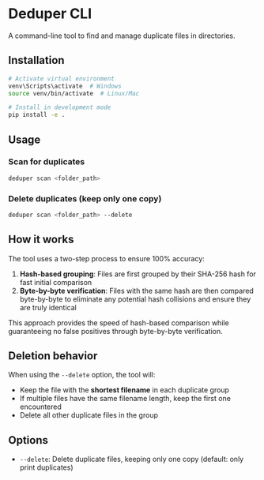 # Deduper CLI

A command-line tool to find and manage duplicate files in directories.

## Installation

```bash
# Activate virtual environment
venv\Scripts\activate  # Windows
source venv/bin/activate  # Linux/Mac

# Install in development mode
pip install -e .
```

## Usage

### Scan for duplicates
```bash
deduper scan <folder_path>
```

### Delete duplicates (keep only one copy)
```bash
deduper scan <folder_path> --delete
```

## How it works

The tool uses a two-step process to ensure 100% accuracy:

1. **Hash-based grouping**: Files are first grouped by their SHA-256 hash for fast initial comparison
2. **Byte-by-byte verification**: Files with the same hash are then compared byte-by-byte to eliminate any potential hash collisions and ensure they are truly identical

This approach provides the speed of hash-based comparison while guaranteeing no false positives through byte-by-byte verification.

## Deletion behavior

When using the `--delete` option, the tool will:
- Keep the file with the **shortest filename** in each duplicate group
- If multiple files have the same filename length, keep the first one encountered
- Delete all other duplicate files in the group

## Options

- `--delete`: Delete duplicate files, keeping only one copy (default: only print duplicates) 